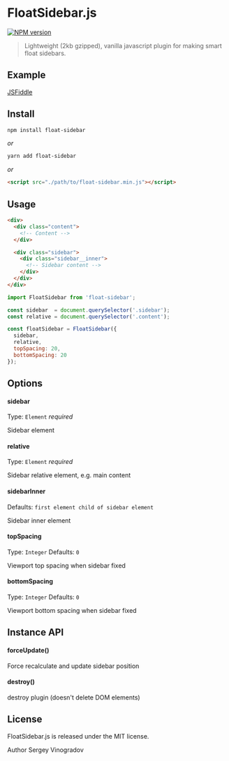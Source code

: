 # FloatSidebar.js
[![NPM version](https://img.shields.io/npm/v/float-sidebar.svg?style=flat)](https://www.npmjs.org/package/float-sidebar)

> Lightweight (2kb gzipped), vanilla javascript plugin for making smart float sidebars.

## Example

[JSFiddle](https://jsfiddle.net/vursen/cj4erfnj)

## Install

```bash
npm install float-sidebar
```
*or*
```bash
yarn add float-sidebar
```
*or*
```html
<script src="./path/to/float-sidebar.min.js"></script>
```

## Usage

```html
<div>
  <div class="content">
    <!-- Content -->
  </div>

  <div class="sidebar">
    <div class="sidebar__inner">
      <!-- Sidebar content -->
    </div>
  </div>
</div>
```

```javascript
import FloatSidebar from 'float-sidebar';

const sidebar  = document.querySelector('.sidebar');
const relative = document.querySelector('.content');

const floatSidebar = FloatSidebar({
  sidebar,
  relative,
  topSpacing: 20,
  bottomSpacing: 20
});
```

## Options

#### sidebar

Type: `Element`
*required*

Sidebar element

#### relative

Type: `Element`
*required*

Sidebar relative element, e.g. main content

#### sidebarInner

Defaults: `first element child of sidebar element`

Sidebar inner element

#### topSpacing

Type: `Integer`
Defaults: `0`

Viewport top spacing when sidebar fixed

#### bottomSpacing

Type: `Integer`
Defaults: `0`

Viewport bottom spacing when sidebar fixed

## Instance API

#### forceUpdate()

Force recalculate and update sidebar position

#### destroy()

destroy plugin (doesn't delete DOM elements)

## License

FloatSidebar.js is released under the MIT license.

Author Sergey Vinogradov
